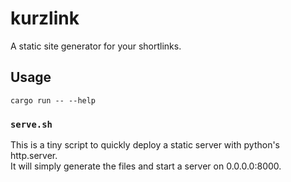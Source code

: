 # kurzlink
A static site generator for your shortlinks.

## Usage
```
cargo run -- --help
```

### `serve.sh`
This is a tiny script to quickly deploy a static server with python's http.server.  
It will simply generate the files and start a server on 0.0.0.0:8000.
